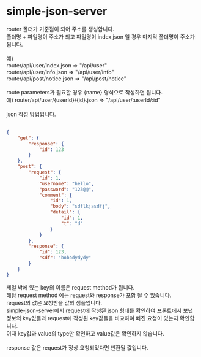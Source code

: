 # simple-json-server

router 폴더가 기준점이 되어 주소를 생성합니다. <br>
폴더명 + 파일명이 주소가 되고 파일명이 index.json 일 경우 마지막 폴더명이 주소가 됩니다.<br><br>
예) <br>
router/api/user/index.json => "/api/user"<br>
router/api/user/info.json => "/api/user/info"<br>
router/api/post/notice.json => "/api/post/notice"<br>
<br>
route parameters가 필요할 경우 {name} 형식으로 작성하면 됩니다. <br>
예) router/api/user/{userId}/{id}.json => "/api/user/:userId/:id" <br>
<br>
json 작성 방법입니다. <br>
<br>
```json
{
    "get": {
        "response": {
            "id": 123
        }
    },
    "post": {
        "request": {
            "id": 1,
            "username": "hello",
            "password": "123@@",
            "comment": {
                "id": 1,
                "body": "sdflkjasdfj",
                "detail": {
                    "id": 1,
                    "t": "d"
                }
            }
        },
        "response": {
            "id": 123,
            "sdf": "bobodydydy"
        }
    }
}
```
제일 밖에 있는 key의 이름은 request method가 됩니다.<br>
해당 request method 에는 request와 response가 포함 될 수 있습니다.<br>
request의 값은 요청받을 값의 샘플입니다.<br>
simple-json-server에서 request에 작성된 json 형태를 확인하여 프론트에서 보낸 정보의 key값들과 request에 작성된 key값들을 비교하여 빠진 요청이 있는지 확인합니다. <br>
이때 key값과 value의 type만 확인하고 value값은 확인하지 않습니다.<br>
<br>
response 값은 request가 정상 요청되었다면 반환될 값입니다.


